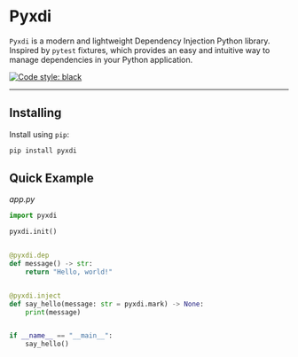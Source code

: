 # Pyxdi

`Pyxdi` is a modern and lightweight Dependency Injection Python library.
Inspired by `pytest` fixtures, which provides an easy and intuitive way to manage dependencies in your Python application.

[![Code style: black](https://img.shields.io/badge/code%20style-black-000000.svg)](https://github.com/psf/black)

---

## Installing

Install using `pip`:

```bash
pip install pyxdi
```

## Quick Example

*app.py*

```python
import pyxdi

pyxdi.init()


@pyxdi.dep
def message() -> str:
    return "Hello, world!"


@pyxdi.inject
def say_hello(message: str = pyxdi.mark) -> None:
    print(message)


if __name__ == "__main__":
    say_hello()
```
